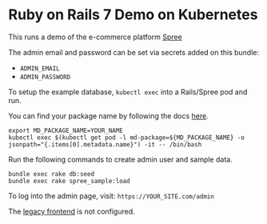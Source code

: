 # Ruby on Rails 7 Demo on Kubernetes

This runs a demo of the e-commerce platform [Spree](https://github.com/massdriver-cloud/spree_starter)

The admin email and password can be set via secrets added on this bundle:

* `ADMIN_EMAIL`
* `ADMIN_PASSWORD`

To setup the example database, `kubectl exec` into a Rails/Spree pod and run.

You can find your package name by following the docs [here](https://docs.massdriver.cloud/applications/deploying-application#:~:text=expects%20the%20package%20name).

```shell
export MD_PACKAGE_NAME=YOUR_NAME
kubectl exec $(kubectl get pod -l md-package=${MD_PACKAGE_NAME} -o jsonpath="{.items[0].metadata.name}") -it -- /bin/bash
```

Run the following commands to create admin user and sample data.

```shell
bundle exec rake db:seed
bundle exec rake spree_sample:load
```

To log into the admin page, visit: `https://YOUR_SITE.com/admin`

The [legacy frontend](https://github.com/spree/spree_legacy_frontend) is not configured.
